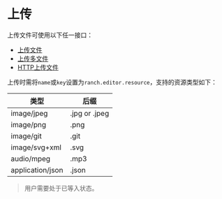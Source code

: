 # 上传

上传文件可使用以下任一接口：
- [上传文件](https://github.com/heisedebaise/tephra/blob/master/tephra-ctrl/doc/upload.md)
- [上传多文件](https://github.com/heisedebaise/tephra/blob/master/tephra-ctrl/doc/uploads.md)
- [HTTP上传文件](https://github.com/heisedebaise/tephra/blob/master/tephra-ctrl-http/doc/upload.md)

上传时需将`name`或`key`设置为`ranch.editor.resource`，支持的资源类型如下：

|类型|后缀|
|---|---|
|image/jpeg|.jpg or .jpeg|
|image/png|.png|
|image/git|.git|
|image/svg+xml|.svg|
|audio/mpeg|.mp3|
|application/json|.json|

> 用户需要处于已等入状态。
